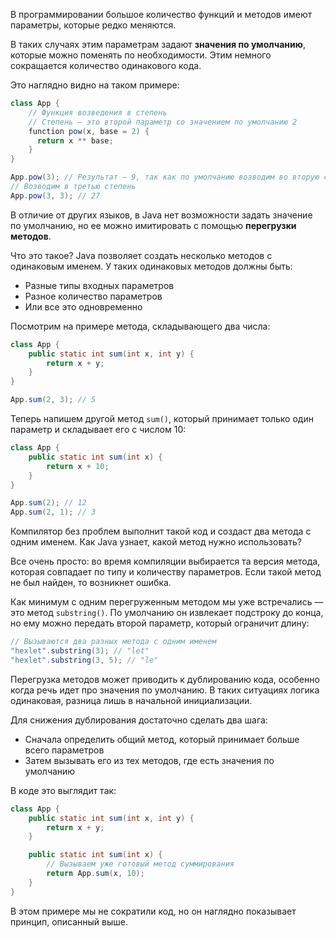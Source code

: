 <!-- возможно стоит добавить перед этим уроком урок про перегрузку методов -->

В программировании большое количество функций и методов имеют параметры, которые редко меняются.

В таких случаях этим параметрам задают **значения по умолчанию**, которые можно поменять по необходимости. Этим немного сокращается количество одинакового кода.

Это наглядно видно на таком примере:

```java
class App {
    // Функция возведения в степень
    // Степень — это второй параметр со значением по умолчанию 2
    function pow(x, base = 2) {
      return x ** base;
    }
}

App.pow(3); // Результат — 9, так как по умолчанию возводим во вторую степень
// Возводим в третью степень
App.pow(3, 3); // 27
```

В отличие от других языков, в Java нет возможности задать значение по умолчанию, но ее можно имитировать с помощью **перегрузки методов**.

Что это такое? Java позволяет создать несколько методов с одинаковым именем. У таких одинаковых методов должны быть:

* Разные типы входных параметров
* Разное количество параметров
* Или все это одновременно

Посмотрим на примере метода, складывающего два числа:

```java
class App {
    public static int sum(int x, int y) {
        return x + y;
    }
}

App.sum(2, 3); // 5
```

Теперь напишем другой метод `sum()`, который принимает только один параметр и складывает его с числом 10:

```java
class App {
    public static int sum(int x) {
        return x + 10;
    }
}

App.sum(2); // 12
App.sum(2, 1); // 3
```

Компилятор без проблем выполнит такой код и создаст два метода с одним именем. Как Java узнает, какой метод нужно использовать?

Все очень просто: во время компиляции выбирается та версия метода, которая совпадает по типу и количеству параметров. Если такой метод не был найден, то возникнет ошибка.

Как минимум с одним перегруженным методом мы уже встречались — это метод `substring()`. По умолчанию он извлекает подстроку до конца, но ему можно передать второй параметр, который ограничит длину:

```java
// Вызываются два разных метода с одним именем
"hexlet".substring(3); // "let"
"hexlet".substring(3, 5); // "le"
```

Перегрузка методов может приводить к дублированию кода, особенно когда речь идет про значения по умолчанию. В таких ситуациях логика одинаковая, разница лишь в начальной инициализации.

Для снижения дублирования достаточно сделать два шага:

* Сначала определить общий метод, который принимает больше всего параметров
* Затем вызывать его из тех методов, где есть значения по умолчанию

В коде это выглядит так:

```java
class App {
    public static int sum(int x, int y) {
        return x + y;
    }

    public static int sum(int x) {
        // Вызываем уже готовый метод суммирования
        return App.sum(x, 10);
    }
}
```


В этом примере мы не сократили код, но он наглядно показывает принцип, описанный выше.
